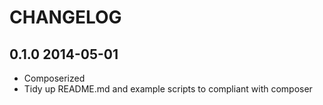 CHANGELOG
========

## 0.1.0 2014-05-01

* Composerized
* Tidy up README.md and example scripts to compliant with composer
